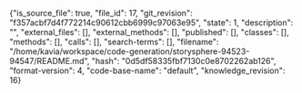 {"is_source_file": true, "file_id": 17, "git_revision": "f357acbf7d4f772214c90612cbb6999c97063e95", "state": 1, "description": "", "external_files": [], "external_methods": [], "published": [], "classes": [], "methods": [], "calls": [], "search-terms": [], "filename": "/home/kavia/workspace/code-generation/storysphere-94523-94547/README.md", "hash": "0d5df58335fbf7130c0e8702262ab126", "format-version": 4, "code-base-name": "default", "knowledge_revision": 16}